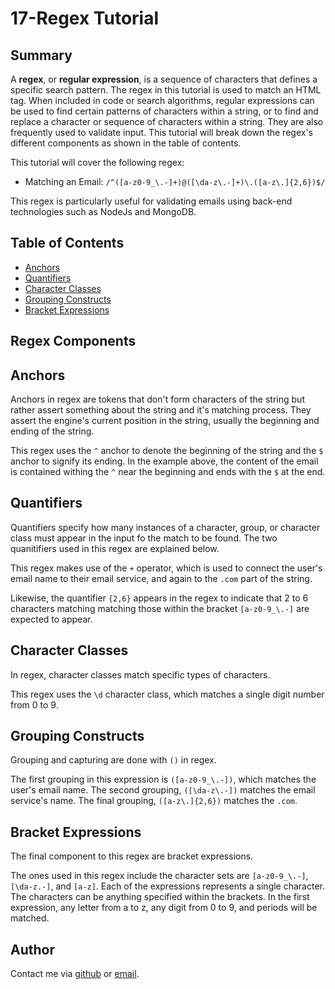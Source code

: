 # 17-Regex Tutorial 

## Summary 

A **regex**, or **regular expression**, is a sequence of characters that defines a specific search pattern. The regex in this tutorial is used to match an HTML tag. When included in code or search algorithms, regular expressions can be used to find certain patterns of characters within a string, or to find and replace a character or sequence of characters within a string. They are also frequently used to validate input. This tutorial will break down the regex's different components as shown in the table of contents.

This tutorial will cover the following regex:

 - Matching an Email: `/^([a-z0-9_\.-]+)@([\da-z\.-]+)\.([a-z\.]{2,6})$/`

 This regex is particularly useful for validating emails using back-end technologies such as NodeJs and MongoDB. 

## Table of Contents
- [Anchors](#anchors)
- [Quantifiers](#quantifiers)
- [Character Classes](#character-classes)
- [Grouping Constructs](#grouping-constructs)
- [Bracket Expressions](#bracket-expressions)


## Regex Components

## Anchors

Anchors in regex are tokens that don't form characters of the string but rather assert something about the string and it's matching process. They assert the engine's current position in the string, usually the beginning and ending of the string. 

This regex uses the `^` anchor to denote the beginning of the string and the `$` anchor to signify its ending. In the example above, the content of the email is contained withing the `^` near the beginning and ends with the `$` at the end.

## Quantifiers

Quantifiers specify how many instances of a character, group, or character class must appear in the input fo the match to be found. The two quanitifiers used in this regex are explained below. 

This regex makes use of the `+` operator, which is used to connect the user's email name to their email service, and again to the `.com` part of the string. 

Likewise, the quantifier `{2,6}` appears in the regex to indicate that 2 to 6 characters matching matching those within the bracket `[a-z0-9_\.-]` are expected to appear. 

## Character Classes

In regex, character classes match specific types of characters. 

This regex uses the `\d` character class, which matches a single digit number from 0 to 9. 

## Grouping Constructs

Grouping and capturing are done with `()` in regex. 

The first grouping in this expression is `([a-z0-9_\.-])`, which matches the user's email name. The second grouping, `([\da-z\.-])` matches the email service's name. The final grouping, `([a-z\.]{2,6})` matches the `.com`.

## Bracket Expressions

The final component to this regex are bracket expressions.

The ones used in this regex include the character sets are `[a-z0-9_\.-]`, `[\da-z.-]`, and `[a-z]`. Each of the expressions represents a single character. The characters can be anything specified within the brackets. In the first expression, any letter from a to z, any digit from 0 to 9, and periods will be matched. 

## Author

Contact me via [github](https://github.com/jgislaszapata) or [email](mailto:$jesusgibranislas@gmail.com).